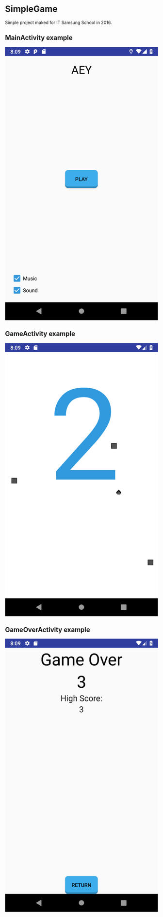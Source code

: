# SimpleGame
Simple project maked for IT Samsung School in 2016.

## MainActivity example

![MainActivityExample](docs/images/MainActivityExample.png)

## GameActivity example

![GameExample](docs/images/GameActivityExample.png)

## GameOverActivity example

![GameOverActivityExample](docs/images/GameOverActivityExample.png)

